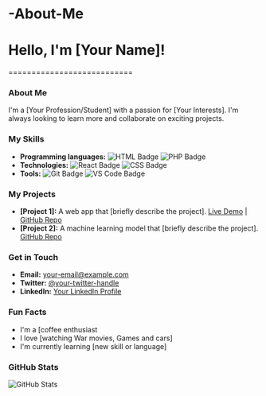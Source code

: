 # -About-Me

# Hello, I'm [Your Name]!
===========================

### About Me

I'm a [Your Profession/Student] with a passion for [Your Interests]. I'm always looking to learn more and collaborate on exciting projects.

### My Skills

* **Programming languages:** 
  ![HTML Badge](https://img.shields.io/badge/HTML)
  ![PHP Badge](https://img.shields.io/badge/PHP)
* **Technologies:** 
  ![React Badge](https://img.shields.io/badge/React-17.0.2-blue)
  ![CSS Badge](https://img.shields.io/badge/CSS)
* **Tools:** 
  ![Git Badge](https://img.shields.io/badge/Git-2.31.1-orange)
  ![VS Code Badge](https://img.shields.io/badge/VS%20Code-1.56.2-blue)

### My Projects

* **[Project 1]:** A web app that [briefly describe the project]. 
  [Live Demo](https://example.com) | [GitHub Repo](https://github.com/your-username/project-1)
* **[Project 2]:** A machine learning model that [briefly describe the project]. 
  [GitHub Repo](https://github.com/your-username/project-2)

### Get in Touch

* **Email:** [your-email@example.com](mailto:your-email@example.com)
* **Twitter:** [@your-twitter-handle](https://twitter.com/your-twitter-handle)
* **LinkedIn:** [Your LinkedIn Profile](https://www.linkedin.com/in/your-linkedin-profile/)

### Fun Facts

* I'm a [coffee enthusiast
* I love [watching  War movies, Games and cars]
* I'm currently learning [new skill or language]

### GitHub Stats

![GitHub Stats](https://github-readme-stats.vercel.app/api?username=your-username&show_icons=true&theme=dark)
